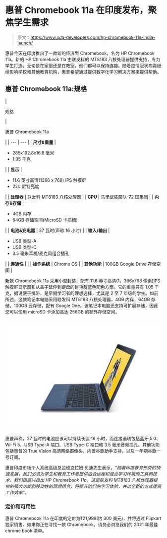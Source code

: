 # 惠普 Chromebook 11a 在印度发布，聚焦学生需求

> 原文：<https://www.xda-developers.com/hp-chromebook-11a-india-launch/>

惠普今天在印度推出了一款新的经济型 Chromebook，名为 HP Chromebook 11a。新的 HP Chromebook 11a 由联发科的 MT8183 八核处理器提供支持，专为学生打造，无论是在家里还是在教室，他们都可以保持连接。随着疫情冠状病毒继续影响学校和其他教育机构，惠普希望通过提供数字化学习解决方案来提供帮助。

## 惠普 Chromebook 11a:规格

| 

规格

 | 

惠普 Chromebook 11a

 |
| --- | --- |
| **尺寸&重量** | 

*   285x192.8x16.8 毫米
*   1.05 千克

 |
| **显示** | 

*   11.6 英寸高清(1366 x 768) IPS 触摸屏
*   220 尼特亮度

 |
| **处理器** | 联发科 MT8183 八核处理器 |
| **GPU** | 马里武装部队-72 国集团 |
| **内存&存储** | 

*   4GB 内存
*   64GB 存储空间(MicroSD 卡插槽)

 |
| **电池&充电器** | 37 瓦时(声称 16 小时) |
| **输入/输出** | 

*   USB 类型-A
*   USB 类型-C
*   3.5 毫米耳机/麦克风组合插孔

 |
| **连通性** |  |
| **操作系统** | Chrome OS |
| **其他功能** | 100GB Google Drive 存储空间 |

新款 Chromebook 11a 采用小型封装，配有 11.6 英寸高清(1，366x768 像素)IPS 触摸屏显示器和从盖子延伸到键盘的鲜艳靛蓝色配色方案。它的重量只有 1.05 千克，据说便于携带，是早期学习者的理想选择，尤其是 2 至 7 年级的学生。如前所述，这款笔记本电脑采用联发科 MT8183 八核处理器，4GB 内存，64GB 存储，100GB 云存储，配有 Google One。该笔记本电脑还支持可扩展存储，因此您可以使用 microSD 卡添加高达 256GB 的额外存储空间。

## ![HP Chromebook 11a product image](img/f86854c8f3766f901d24bdc50dba8610.png)

惠普声称，37 瓦时的电池应该可以持续长达 16 小时，而连接选项包括蓝牙 5.0、Wi-Fi 5、USB Type-A 端口、USB Type-C 端口和 3.5 毫米音频插孔。其他功能包括惠普的 True Vision 高清网络摄像头，内置谷歌助手支持，以及一年期谷歌一号订阅。

惠普印度市场个人系统高级总监维克拉姆·贝迪先生表示，*“随着印度教育形势的快速发展，我们必须为学生和教育工作者提供适合远程和混合学习环境的工具和技术。我们很高兴推出 HP Chromebook 11a，这是联发科 MT8183 八核处理器提供的强大功能和移动性的理想组合，将提升他们的学习体验，并以全新的方式提高工作效率”。*

### 定价和可用性

惠普 Chromebook 11a 在印度的定价为₹21,999(约 300 美元)，并将通过 Flipkart 独家销售。如果你正在寻找一款 Chromebook，请务必浏览我们的 2021 年最佳 chrome book 清单。